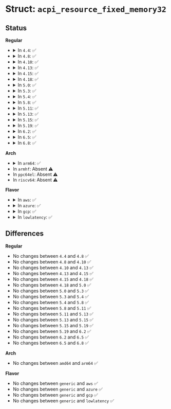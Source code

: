 # Struct: <code>acpi_resource_fixed_memory32</code>

## Status
<b>Regular</b>
<ul>
<li>
<details>
<summary>In <code>4.4</code>: ✅</summary>

```c
struct acpi_resource_fixed_memory32 {
    u8 write_protect;
    u32 address;
    u32 address_length;
};
```
</details>
</li>
<li>
<details>
<summary>In <code>4.8</code>: ✅</summary>

```c
struct acpi_resource_fixed_memory32 {
    u8 write_protect;
    u32 address;
    u32 address_length;
};
```
</details>
</li>
<li>
<details>
<summary>In <code>4.10</code>: ✅</summary>

```c
struct acpi_resource_fixed_memory32 {
    u8 write_protect;
    u32 address;
    u32 address_length;
};
```
</details>
</li>
<li>
<details>
<summary>In <code>4.13</code>: ✅</summary>

```c
struct acpi_resource_fixed_memory32 {
    u8 write_protect;
    u32 address;
    u32 address_length;
};
```
</details>
</li>
<li>
<details>
<summary>In <code>4.15</code>: ✅</summary>

```c
struct acpi_resource_fixed_memory32 {
    u8 write_protect;
    u32 address;
    u32 address_length;
};
```
</details>
</li>
<li>
<details>
<summary>In <code>4.18</code>: ✅</summary>

```c
struct acpi_resource_fixed_memory32 {
    u8 write_protect;
    u32 address;
    u32 address_length;
};
```
</details>
</li>
<li>
<details>
<summary>In <code>5.0</code>: ✅</summary>

```c
struct acpi_resource_fixed_memory32 {
    u8 write_protect;
    u32 address;
    u32 address_length;
};
```
</details>
</li>
<li>
<details>
<summary>In <code>5.3</code>: ✅</summary>

```c
struct acpi_resource_fixed_memory32 {
    u8 write_protect;
    u32 address;
    u32 address_length;
};
```
</details>
</li>
<li>
<details>
<summary>In <code>5.4</code>: ✅</summary>

```c
struct acpi_resource_fixed_memory32 {
    u8 write_protect;
    u32 address;
    u32 address_length;
};
```
</details>
</li>
<li>
<details>
<summary>In <code>5.8</code>: ✅</summary>

```c
struct acpi_resource_fixed_memory32 {
    u8 write_protect;
    u32 address;
    u32 address_length;
};
```
</details>
</li>
<li>
<details>
<summary>In <code>5.11</code>: ✅</summary>

```c
struct acpi_resource_fixed_memory32 {
    u8 write_protect;
    u32 address;
    u32 address_length;
};
```
</details>
</li>
<li>
<details>
<summary>In <code>5.13</code>: ✅</summary>

```c
struct acpi_resource_fixed_memory32 {
    u8 write_protect;
    u32 address;
    u32 address_length;
};
```
</details>
</li>
<li>
<details>
<summary>In <code>5.15</code>: ✅</summary>

```c
struct acpi_resource_fixed_memory32 {
    u8 write_protect;
    u32 address;
    u32 address_length;
};
```
</details>
</li>
<li>
<details>
<summary>In <code>5.19</code>: ✅</summary>

```c
struct acpi_resource_fixed_memory32 {
    u8 write_protect;
    u32 address;
    u32 address_length;
};
```
</details>
</li>
<li>
<details>
<summary>In <code>6.2</code>: ✅</summary>

```c
struct acpi_resource_fixed_memory32 {
    u8 write_protect;
    u32 address;
    u32 address_length;
};
```
</details>
</li>
<li>
<details>
<summary>In <code>6.5</code>: ✅</summary>

```c
struct acpi_resource_fixed_memory32 {
    u8 write_protect;
    u32 address;
    u32 address_length;
};
```
</details>
</li>
<li>
<details>
<summary>In <code>6.8</code>: ✅</summary>

```c
struct acpi_resource_fixed_memory32 {
    u8 write_protect;
    u32 address;
    u32 address_length;
};
```
</details>
</li>
</ul>
<b>Arch</b>
<ul>
<li>
<details>
<summary>In <code>arm64</code>: ✅</summary>

```c
struct acpi_resource_fixed_memory32 {
    u8 write_protect;
    u32 address;
    u32 address_length;
};
```
</details>
</li>
<li>
In <code>armhf</code>: Absent ⚠️
</li>
<li>
In <code>ppc64el</code>: Absent ⚠️
</li>
<li>
In <code>riscv64</code>: Absent ⚠️
</li>
</ul>
<b>Flavor</b>
<ul>
<li>
<details>
<summary>In <code>aws</code>: ✅</summary>

```c
struct acpi_resource_fixed_memory32 {
    u8 write_protect;
    u32 address;
    u32 address_length;
};
```
</details>
</li>
<li>
<details>
<summary>In <code>azure</code>: ✅</summary>

```c
struct acpi_resource_fixed_memory32 {
    u8 write_protect;
    u32 address;
    u32 address_length;
};
```
</details>
</li>
<li>
<details>
<summary>In <code>gcp</code>: ✅</summary>

```c
struct acpi_resource_fixed_memory32 {
    u8 write_protect;
    u32 address;
    u32 address_length;
};
```
</details>
</li>
<li>
<details>
<summary>In <code>lowlatency</code>: ✅</summary>

```c
struct acpi_resource_fixed_memory32 {
    u8 write_protect;
    u32 address;
    u32 address_length;
};
```
</details>
</li>
</ul>

## Differences
<b>Regular</b>
<ul>
<li>
No changes between <code>4.4</code> and <code>4.8</code> ✅
</li>
<li>
No changes between <code>4.8</code> and <code>4.10</code> ✅
</li>
<li>
No changes between <code>4.10</code> and <code>4.13</code> ✅
</li>
<li>
No changes between <code>4.13</code> and <code>4.15</code> ✅
</li>
<li>
No changes between <code>4.15</code> and <code>4.18</code> ✅
</li>
<li>
No changes between <code>4.18</code> and <code>5.0</code> ✅
</li>
<li>
No changes between <code>5.0</code> and <code>5.3</code> ✅
</li>
<li>
No changes between <code>5.3</code> and <code>5.4</code> ✅
</li>
<li>
No changes between <code>5.4</code> and <code>5.8</code> ✅
</li>
<li>
No changes between <code>5.8</code> and <code>5.11</code> ✅
</li>
<li>
No changes between <code>5.11</code> and <code>5.13</code> ✅
</li>
<li>
No changes between <code>5.13</code> and <code>5.15</code> ✅
</li>
<li>
No changes between <code>5.15</code> and <code>5.19</code> ✅
</li>
<li>
No changes between <code>5.19</code> and <code>6.2</code> ✅
</li>
<li>
No changes between <code>6.2</code> and <code>6.5</code> ✅
</li>
<li>
No changes between <code>6.5</code> and <code>6.8</code> ✅
</li>
</ul>
<b>Arch</b>
<ul>
<li>
No changes between <code>amd64</code> and <code>arm64</code> ✅
</li>
</ul>
<b>Flavor</b>
<ul>
<li>
No changes between <code>generic</code> and <code>aws</code> ✅
</li>
<li>
No changes between <code>generic</code> and <code>azure</code> ✅
</li>
<li>
No changes between <code>generic</code> and <code>gcp</code> ✅
</li>
<li>
No changes between <code>generic</code> and <code>lowlatency</code> ✅
</li>
</ul>

